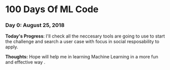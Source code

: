 # 100 Days Of ML Code 

### Day 0: August 25, 2018 

**Today's Progress**: I'll check all the neccesary tools are going to use to start the challenge and search a user case with focus in social resposability to apply.

**Thoughts:** Hope will help me in learning Machine Learning in a more fun and effective way .
